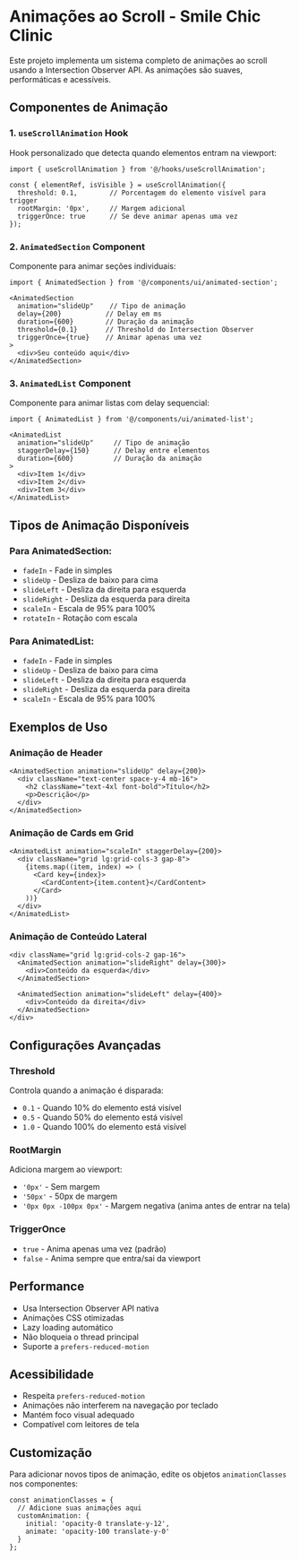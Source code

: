 # Animações ao Scroll - Smile Chic Clinic

Este projeto implementa um sistema completo de animações ao scroll usando a Intersection Observer API. As animações são suaves, performáticas e acessíveis.

## Componentes de Animação

### 1. `useScrollAnimation` Hook

Hook personalizado que detecta quando elementos entram na viewport:

```tsx
import { useScrollAnimation } from '@/hooks/useScrollAnimation';

const { elementRef, isVisible } = useScrollAnimation({
  threshold: 0.1,        // Porcentagem do elemento visível para trigger
  rootMargin: '0px',     // Margem adicional
  triggerOnce: true      // Se deve animar apenas uma vez
});
```

### 2. `AnimatedSection` Component

Componente para animar seções individuais:

```tsx
import { AnimatedSection } from '@/components/ui/animated-section';

<AnimatedSection 
  animation="slideUp"    // Tipo de animação
  delay={200}           // Delay em ms
  duration={600}        // Duração da animação
  threshold={0.1}       // Threshold do Intersection Observer
  triggerOnce={true}    // Animar apenas uma vez
>
  <div>Seu conteúdo aqui</div>
</AnimatedSection>
```

### 3. `AnimatedList` Component

Componente para animar listas com delay sequencial:

```tsx
import { AnimatedList } from '@/components/ui/animated-list';

<AnimatedList 
  animation="slideUp"     // Tipo de animação
  staggerDelay={150}      // Delay entre elementos
  duration={600}          // Duração da animação
>
  <div>Item 1</div>
  <div>Item 2</div>
  <div>Item 3</div>
</AnimatedList>
```

## Tipos de Animação Disponíveis

### Para AnimatedSection:
- `fadeIn` - Fade in simples
- `slideUp` - Desliza de baixo para cima
- `slideLeft` - Desliza da direita para esquerda
- `slideRight` - Desliza da esquerda para direita
- `scaleIn` - Escala de 95% para 100%
- `rotateIn` - Rotação com escala

### Para AnimatedList:
- `fadeIn` - Fade in simples
- `slideUp` - Desliza de baixo para cima
- `slideLeft` - Desliza da direita para esquerda
- `slideRight` - Desliza da esquerda para direita
- `scaleIn` - Escala de 95% para 100%

## Exemplos de Uso

### Animação de Header
```tsx
<AnimatedSection animation="slideUp" delay={200}>
  <div className="text-center space-y-4 mb-16">
    <h2 className="text-4xl font-bold">Título</h2>
    <p>Descrição</p>
  </div>
</AnimatedSection>
```

### Animação de Cards em Grid
```tsx
<AnimatedList animation="scaleIn" staggerDelay={200}>
  <div className="grid lg:grid-cols-3 gap-8">
    {items.map((item, index) => (
      <Card key={index}>
        <CardContent>{item.content}</CardContent>
      </Card>
    ))}
  </div>
</AnimatedList>
```

### Animação de Conteúdo Lateral
```tsx
<div className="grid lg:grid-cols-2 gap-16">
  <AnimatedSection animation="slideRight" delay={300}>
    <div>Conteúdo da esquerda</div>
  </AnimatedSection>
  
  <AnimatedSection animation="slideLeft" delay={400}>
    <div>Conteúdo da direita</div>
  </AnimatedSection>
</div>
```

## Configurações Avançadas

### Threshold
Controla quando a animação é disparada:
- `0.1` - Quando 10% do elemento está visível
- `0.5` - Quando 50% do elemento está visível
- `1.0` - Quando 100% do elemento está visível

### RootMargin
Adiciona margem ao viewport:
- `'0px'` - Sem margem
- `'50px'` - 50px de margem
- `'0px 0px -100px 0px'` - Margem negativa (anima antes de entrar na tela)

### TriggerOnce
- `true` - Anima apenas uma vez (padrão)
- `false` - Anima sempre que entra/sai da viewport

## Performance

- Usa Intersection Observer API nativa
- Animações CSS otimizadas
- Lazy loading automático
- Não bloqueia o thread principal
- Suporte a `prefers-reduced-motion`

## Acessibilidade

- Respeita `prefers-reduced-motion`
- Animações não interferem na navegação por teclado
- Mantém foco visual adequado
- Compatível com leitores de tela

## Customização

Para adicionar novos tipos de animação, edite os objetos `animationClasses` nos componentes:

```tsx
const animationClasses = {
  // Adicione suas animações aqui
  customAnimation: {
    initial: 'opacity-0 translate-y-12',
    animate: 'opacity-100 translate-y-0'
  }
};
```
